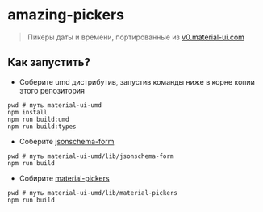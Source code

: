 # amazing-pickers

> Пикеры даты и времени, портированные из [v0.material-ui.com](https://v0.material-ui.com)

## Как запустить?

 - Соберите umd дистрибутив, запустив команды ниже в корне копии этого репозитория

```
pwd # путь material-ui-umd
npm install
npm run build:umd
npm run build:types
```

 - Соберите [jsonschema-form](../../lib/jsonschema-form)

```
pwd # путь material-ui-umd/lib/jsonschema-form
npm run build
```

 - Собирите [material-pickers](../../lib/material-pickers)

```
pwd # путь material-ui-umd/lib/material-pickers
npm run build
```
